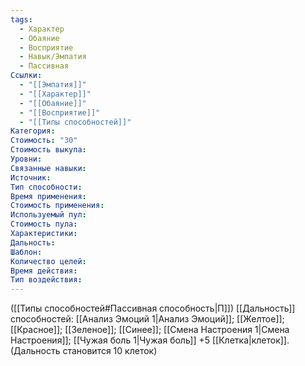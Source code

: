 ```yaml
---
tags:
  - Характер
  - Обаяние
  - Восприятие
  - Навык/Эмпатия
  - Пассивная
Ссылки:
  - "[[Эмпатия]]"
  - "[[Характер]]"
  - "[[Обаяние]]"
  - "[[Восприятие]]"
  - "[[Типы способностей]]"
Категория: 
Стоимость: "30"
Стоимость выкупа:
Уровни:
Связанные навыки:
Источник:
Тип способности:
Время применения:
Стоимость применения:
Используемый пул:
Стоимость пула:
Характеристики:
Дальность:
Шаблон:
Количество целей:
Время действия:
Тип воздействия:
---
```

([[Типы способностей#Пассивная способность|П]]) [[Дальность]] способностей: [[Анализ Эмоций 1|Анализ Эмоций]]; [[Желтое]]; [[Красное]]; [[Зеленое]]; [[Синее]]; [[Смена Настроения 1|Смена Настроения]]; [[Чужая боль 1|Чужая боль]] +5 [[Клетка|клеток]]. 
(Дальность становится 10 клеток) 